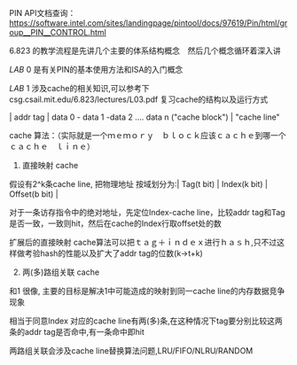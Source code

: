 PIN  API文档查询：
https://software.intel.com/sites/landingpage/pintool/docs/97619/Pin/html/group__PIN__CONTROL.html

6.823 的教学流程是先讲几个主要的体系结构概念　然后几个概念循环着深入讲

*LAB*  0 是有关PIN的基本使用方法和ISA的入门概念

*LAB*  1 涉及cache的相关知识,可以参考下 csg.csail.mit.edu/6.823/lectures/L03.pdf 复习cache的结构以及运行方式

| addr tag  | data 0 - data 1 -data 2 .... data n ("cache block") | "cache line"

cache 算法：（实际就是一个ｍｅｍｏｒｙ　ｂｌｏｃｋ应该ｃａｃｈｅ到哪一个ｃａｃｈｅ　ｌｉｎｅ）

1. 直接映射 cache

假设有2^k条cache line, 把物理地址 按域划分为:| Tag(t bit) | Index(k bit) | Offset(b bit) |

对于一条访存指令中的绝对地址，先定位Index-cache line，比较addr tag和Tag是否一致，一致则hit，然后在cache的Index行取offset处的数

扩展后的直接映射 cache算法可以把ｔａｇ＋ｉｎｄｅｘ进行ｈａｓｈ,只不过这样做考验hash的性能以及扩大了addr tag的位数(k->t+k)

2. 两(多)路组关联 cache

和1 很像, 主要的目标是解决1中可能造成的映射到同一cache line的内存数据竞争现象

相当于同意Index 对应的cache line有两(多)条,在这种情况下tag要分别比较这两条的addr tag是否命中,有一条命中即hit

两路组关联会涉及cache line替换算法问题,LRU/FIFO/NLRU/RANDOM

